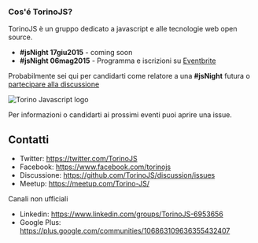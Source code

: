 ### Cos'é TorinoJS?
TorinoJS è un gruppo dedicato a javascript e alle tecnologie web open source.

- **#jsNight 17giu2015** - coming soon
- **#jsNight 06mag2015** - Programma e iscrizioni su  [Eventbrite](http://www.eventbrite.it/e/biglietti-jsnight-torino-incontro-su-javascript-e-tecnologie-web-open-source-16247263001)

Probabilmente sei qui per candidarti come relatore a una **#jsNight** futura o [partecipare alla discussione](https://github.com/TorinoJS/discussion/issues)

![Torino Javascript logo](https://cloud.githubusercontent.com/assets/8074/6778491/49b975b8-d153-11e4-9645-363f37e6222c.png)

Per informazioni o candidarti ai prossimi eventi puoi aprire una issue.

## Contatti

- Twitter: https://twitter.com/TorinoJS
- Facebook: https://www.facebook.com/torinojs
- Discussione: https://github.com/TorinoJS/discussion/issues
- Meetup: https://meetup.com/Torino-JS/

Canali non ufficiali

- Linkedin: https://www.linkedin.com/groups/TorinoJS-6953656
- Google Plus: https://plus.google.com/communities/106863109636355432407
